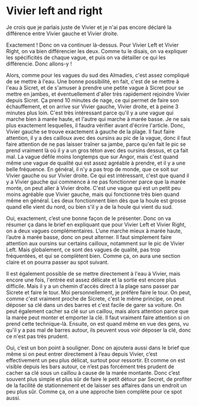 # Vivier left and right

Je crois que je parlais juste de Vivier et je n'ai pas encore déclaré la différence entre Vivier gauche et Vivier droite.

Exactement ! Donc on va continuer là-dessus. Pour Vivier Left et Vivier Right, on va bien différencier les deux. Comme tu le disais, on va expliquer les spécificités de chaque vague, et puis on va détailler ce qui les différencie. Donc allons-y !


Alors, comme pour les vagues du sud des Almadies, c'est assez compliqué de se mettre à l'eau. Une bonne possibilité, en fait, c'est de se mettre à l'eau à Sicret, et de s'amuser à prendre une petite vague à Sicret pour se mettre en jambes, et éventuellement d'aller très rapidement rejoindre Vivier depuis Sicret. Ça prend 10 minutes de nage, ce qui permet de faire son échauffement, et on arrive sur Vivier gauche, Vivier droite, et à peine 3 minutes plus loin. C'est très intéressant parce qu'il y a une vague qui marche bien à marée haute, et l'autre qui marche à marée basse. Je ne sais plus exactement lesquelles, il faudra vérifier avant d'écrire l'article. Donc, Vivier gauche se trouve exactement à gauche de la plage. Il faut faire attention, il y a des cailloux avec des oursins au pic de la vague, donc il faut faire attention de ne pas laisser traîner sa jambe, parce qu'en fait le pic se prend vraiment là où il y a un gros téton avec des oursins dessus, et ça fait mal. La vague défile moins longtemps que sur Angor, mais c'est quand même une vague de qualité qui est assez agréable à prendre, et il y a une belle fréquence. En général, il n'y a pas trop de monde, que ce soit sur Vivier gauche ou sur Vivier droite. Ce qui est intéressant, c'est que quand il y a Vivier gauche qui commence à ne pas fonctionner parce que la marée monte, on peut aller à Vivier droite. C'est une vague qui est un petit peu moins agréable que Vivier gauche, mais qui fonctionne très bien quand même en général. Les deux fonctionnent bien dès que la houle est grosse quand elle vient du nord, ou bien s'il y a de la houle qui vient du sud.

Oui, exactement, c’est une bonne façon de le présenter. Donc on va résumer ça dans le brief en expliquant que pour Vivier Left et Vivier Right, on a deux vagues complémentaires. L’une marche mieux à marée haute, l’autre à marée basse, donc on peut alterner. Il faut simplement faire attention aux oursins sur certains cailloux, notamment sur le pic de Vivier Left. Mais globalement, ce sont des vagues de qualité, pas trop fréquentées, et qui se complètent bien. Comme ça, on aura une section claire et on pourra passer au spot suivant.


Il est également possible de se mettre directement à l'eau à Vivier, mais encore une fois, l'entrée est assez délicate et la sortie est encore plus difficile. Mais il y a un chemin d'accès direct à la plage sans passer par Sicrete et faire le tour. Moi personnellement, je préfère faire le tour. On peut, comme c'est vraiment proche de Sicrete, c'est le même principe, on peut déposer sa clé dans un des barres et c'est facile de garer sa voiture. On peut également cacher sa clé sur un caillou, mais alors attention parce que la marée peut monter et emporter la clé. Il faut vraiment faire attention si on prend cette technique-là. Ensuite, on est quand même en vue des gens, vu qu'il y a pas mal de barres autour, ils peuvent vous voir déposer la clé, donc ce n'est pas très prudent.

Oui, c’est un bon point à souligner. Donc on ajoutera aussi dans le brief que même si on peut entrer directement à l’eau depuis Vivier, c’est effectivement un peu plus délicat, surtout pour ressortir. Et comme on est visible depuis les bars autour, ce n’est pas forcément très prudent de cacher sa clé sous un caillou à cause de la marée montante. Donc c’est souvent plus simple et plus sûr de faire le petit détour par Secret, de profiter de la facilité de stationnement et de laisser ses affaires dans un endroit un peu plus sûr. Comme ça, on a une approche bien complète pour ce spot aussi.




